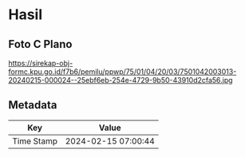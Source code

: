 # Hasil

## Foto C Plano

https://sirekap-obj-formc.kpu.go.id/f7b6/pemilu/ppwp/75/01/04/20/03/7501042003013-20240215-000024--25ebf6eb-254e-4729-9b50-43910d2cfa56.jpg


## Metadata

| Key        | Value               |
| ---------- | ------------------- |
| Time Stamp | 2024-02-15 07:00:44 |



